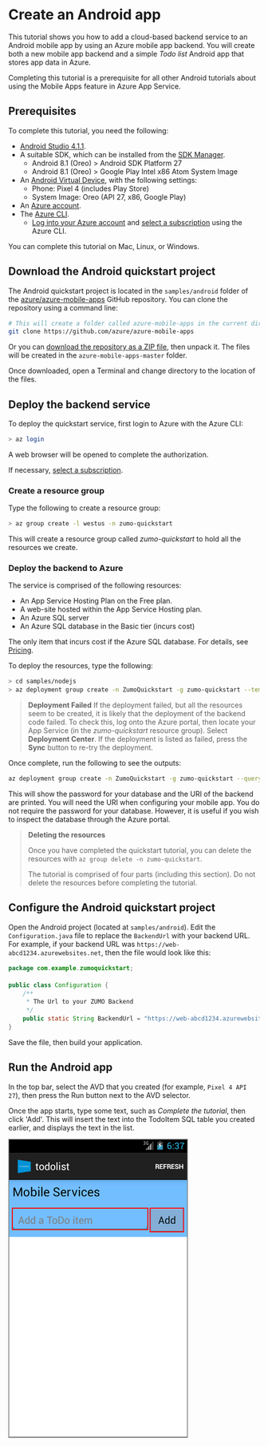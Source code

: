 # Create an Android app

This tutorial shows you how to add a cloud-based backend service to an Android mobile app by using an Azure mobile app backend.  You will create both a new mobile app backend and a simple *Todo list* Android app that stores app data in Azure.

Completing this tutorial is a prerequisite for all other Android tutorials about using the Mobile Apps feature in Azure App Service.

## Prerequisites

To complete this tutorial, you need the following:

* [Android Studio 4.1.1](https://developer.android.com/sdk/index.html).
* A suitable SDK, which can be installed from the [SDK Manager](https://developer.android.com/studio/intro/update).
  * Android 8.1 (Oreo) > Android SDK Platform 27
  * Android 8.1 (Oreo) > Google Play Intel x86 Atom System Image
* An [Android Virtual Device](https://developer.android.com/studio/run/managing-avds), with the following settings:
  * Phone: Pixel 4 (includes Play Store)
  * System Image: Oreo (API 27, x86, Google Play)
* An [Azure account](https://azure.microsoft.com/pricing/free-trial).
* The [Azure CLI](https://docs.microsoft.com/cli/azure/install-azure-cli).
    * [Log into your Azure account](https://docs.microsoft.com/cli/azure/authenticate-azure-cli) and [select a subscription](https://docs.microsoft.com/cli/azure/manage-azure-subscriptions-azure-cli) using the Azure CLI.

You can complete this tutorial on Mac, Linux, or Windows.

## Download the Android quickstart project

The Android quickstart project is located in the `samples/android` folder of the [azure/azure-mobile-apps](https://github.com/azure/azure-mobile-apps) GitHub repository.  You can clone the repository using a command line:

```bash
# This will create a folder called azure-mobile-apps in the current directory
git clone https://github.com/azure/azure-mobile-apps
```

Or you can [download the repository as a ZIP file](https://github.com/Azure/azure-mobile-apps/archive/master.zip), then unpack it.  The files will be created in the `azure-mobile-apps-master` folder.

Once downloaded, open a Terminal and change directory to the location of the files.

## Deploy the backend service

To deploy the quickstart service, first login to Azure with the Azure CLI:

```bash
> az login
```

A web browser will be opened to complete the authorization.

If necessary, [select a subscription](https://docs.microsoft.com/cli/azure/manage-azure-subscriptions-azure-cli).

### Create a resource group

Type the following to create a resource group:

```bash
> az group create -l westus -n zumo-quickstart
```

This will create a resource group called _zumo-quickstart_ to hold all the resources we create.  

### Deploy the backend to Azure

The service is comprised of the following resources:

* An App Service Hosting Plan on the Free plan.
* A web-site hosted within the App Service Hosting plan.
* An Azure SQL server
* An Azure SQL database in the Basic tier (incurs cost)

The only item that incurs cost if the Azure SQL database.  For details, see [Pricing](https://azure.microsoft.com/en-us/pricing/details/sql-database/single/).

To deploy the resources, type the following:

```bash
> cd samples/nodejs
> az deployment group create -n ZumoQuickstart -g zumo-quickstart --template-file ./azuredeploy.json
```

> **Deployment Failed**
> If the deployment failed, but all the resources seem to be created, it is likely that the deployment of the backend code failed.  To check this, log onto the Azure portal, then locate your App Service (in the _zumo-quickstart_ resource group).  Select **Deployment Center**.  If the deployment is listed as failed, press the **Sync** button to re-try the deployment.

Once complete, run the following to see the outputs:

```bash
az deployment group create -n ZumoQuickstart -g zumo-quickstart --query properties.output
```

This will show the password for your database and the URI of the backend are printed.  You will need the URI when configuring your mobile app.  You do not require the password for your database.  However, it is useful if you wish to inspect the database through the Azure portal.

> **Deleting the resources**
>
> Once you have completed the quickstart tutorial, you can delete the resources with `az group delete -n zumo-quickstart`.
> 
> The tutorial is comprised of four parts (including this section).  Do not delete the resources before completing the tutorial.

## Configure the Android quickstart project

Open the Android project (located at `samples/android`).  Edit the `Configuration.java` file to replace the `BackendUrl` with your backend URL.  For example, if your backend URL was `https://web-abcd1234.azurewebsites.net`, then the file would look like this:

```java
package com.example.zumoquickstart;

public class Configuration {
    /**
     * The Url to your ZUMO Backend
     */
    public static String BackendUrl = "https://web-abcd1234.azurewebsites.net";
}
```

Save the file, then build your application.

## Run the Android app

In the top bar, select the AVD that you created (for example, `Pixel 4 API 27`), then press the Run button next to the AVD selector.

Once the app starts, type some text, such as *Complete the tutorial*, then click 'Add'.  This will insert the text into the TodoItem SQL table you created earlier, and displays the text in the list.

![Quickstart Android](./media/startup.png)
